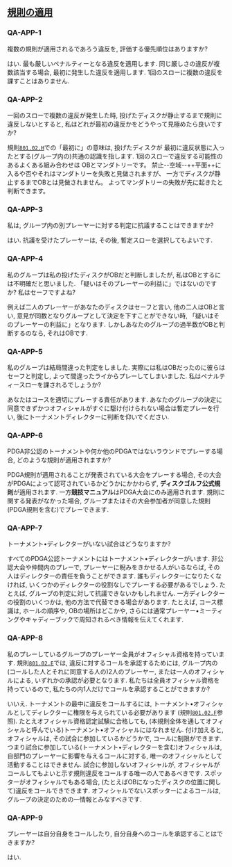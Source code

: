 ## [規則の適用](801)

### QA-APP-1
複数の規則が適用されるであろう違反を,
評価する優先順位はありますか?

はい.
最も厳しいペナルティーとなる違反を適用します.
同じ厳しさの違反が複数該当する場合,
最初に発生した違反を適用します.
1回のスローに複数の違反を課すことはありません.

### QA-APP-2
一回のスローで複数の違反が発生した時,
投げたディスクが静止するまで規則に違反しないとすると,
私はどれが最初の違反かをどうやって見極めたら良いですか?

規則[`801.02.H`](80102)での「最初に」の意味は,
投げたディスクが
最初に違反状態に入ったとする(グループ内の)共通の認識を指します.
1回のスローで違反する可能性のあるよくある組み合わせは
OBとマンダトリーです。
禁止--空域--++平面++に入るや否やそれはマンダトリーを失敗と見做されますが、
一方でディスクが静止するまでOBとは見做されません。
よってマンダトリーの失敗が先に起きたと判断できます。

### QA-APP-3
私は,
グループ内の別プレーヤーに対する判定に抗議することはできますか?

はい.
抗議を受けたプレーヤーは,
その後,
暫定スローを選択してもよいです.

### QA-APP-4
私のグループは私の投げたディスクがOBだと判断しましたが,
私はOBとするには不明確だと思いました.
「疑いはそのプレーヤーの利益に」ではないのですか?
私はセーフですよね?

例えば二人のプレーヤーがあなたのディスクはセーフと言い,
他の二人はOBと言い,
意見が同数となりグループとして決定を下すことができない時,
「疑いはそのプレーヤーの利益に」となります.
しかしあなたのグループの過半数がOBと判断するのなら,
それはOBです.

### QA-APP-5
私のグループは結局間違った判定をしました.
実際には私はOBだったのに彼らはセーフと判定し,
よって間違ったライからプレーしてしまいました.
私はペナルティースローを課されるでしょうか?

あなたはコースを適切にプレーする責任があります.
あなたのグループの決定に同意できずかつオフィシャルがすぐに駆け付けられない場合は暫定プレーを行い, 
後にトーナメントディレクターに判断を仰いでください.

### QA-APP-6
PDGA非公認のトーナメントや何か他のPDGAではないラウンドでプレーする場合,
どのような規則が適用されますか?

PDGA規則が適用されることが発表されている大会をプレーする場合,
その大会がPDGAによって認可されているかどうかにかかわらず,
**ディスクゴルフ公式規則**が適用されます.
一方**競技マニュアル**はPDGA大会にのみ適用されます.
規則に関する発表がなかった場合,
グループまたはその大会参加者が同意した規則(PDGA規則を含む)でプレーできます.

### QA-APP-7
トーナメント•ディレクターがいない試合はどうなりますか?

すべてのPDGA公認トーナメントにはトーナメント•ディレクターがいます.
非公認大会や仲間内のプレーで,
プレーヤーに睨みをきかせる人がいるならば,
その人はディレクターの責任を負うことができます.
誰もディレクターになりたくなければ,
いくつかのディレクターの役割なしでプレーする必要があるでしょう.
たとえば,
グループの判定に対して抗議できないかもしれません.
一方ディレクターの役割のいくつかは,
他の方法で代替できる場合があります.
たとえば,
コース標識は,
ホールの順序や,
OBの場所はどこかや,
さらには通常プレーヤー•ミーティングやキャディーブックで周知されるべき情報を伝えてくれます.

### QA-APP-8
私のプレーしているグループのプレーヤー全員がオフィシャル資格を持っています.
規則[`801.02.E`](80102)では,
違反に対するコールを承認するためには,
グループ内の(コールした人とそれに同意する人の)2人のプレーヤー,
または一人のオフィシャルによる,
いずれかの承認が必要となります.
私たちは全員オフィシャル資格を持っているので,
私たちの内1人だけでコールを承認することができますか?

いいえ.
トーナメントの最中に違反をコールするには,
トーナメント•オフィシャルとしてディレクターに権限を与えられている必要があります
(規則[`801.02.F`](80102)参照).
たとえオフィシャル資格認定試験に合格しても,
(本規則全体を通してオフィシャルと呼んでいる)トーナメント•オフィシャルにはなれません.
付け加えると,
オフィシャルは,
その試合に参加しているかどうかで,
コールに制限ができます.
つまり試合に参加している(トーナメント•ディレクターを含む)オフィシャルは,
自部門のプレーヤーに影響を与えるコールに対する,
唯一のオフィシャルとして活動することはできません.
試合に参加しないオフィシャルが,
オフィシャルがコールしてもよいと示す規則違反をコールする唯一の人であるべきです.
スポッターがオフィシャルでもある場合,
(たとえばOBになったディスクの位置に関して)違反をコールできできます.
オフィシャルでないスポッターによるコールは,
グループの決定のための一情報とみなすべきです.

### QA-APP-9
プレーヤーは自分自身をコールしたり,
自分自身へのコールを承認することはできますか?

はい.
